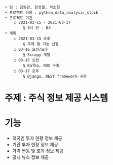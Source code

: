 	• 팀 : 김동관, 한성필, 박소현
	• 프로젝트 이름 : python_data_analysis_stock
	• 프로젝트 기간
		○ 2021-03-15 - 2021-03-17
			§ 9시 반 - 8시
	• 계획
		○ 2021-03-15 오후
			§ 주제 및 기능 선정
		○ 03-16 오전/오후
			§ Scrapy 개발
		○ 03-17 오전
			§ Kafka, RDS 구축
		○ 03-17 오후
			§ Django, REST framework 구현

# 주제 : 주식 정보 제공 시스템
# 기능
* 외국인 투자 현황 정보 제공
* 기관 투자 현황 정보 제공
* 가격 변동 및 호가 정보 제공
* 공시 뉴스 정보 제공		
